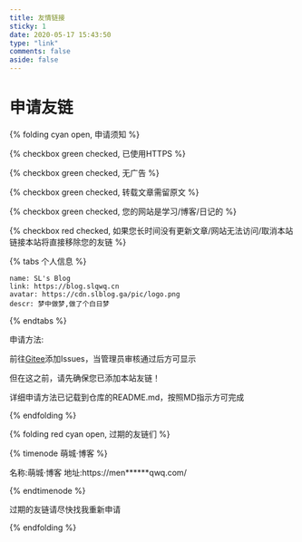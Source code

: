 ```yaml
---
title: 友情链接
sticky: 1
date: 2020-05-17 15:43:50
type: "link"
comments: false
aside: false
---
```

<div id="friend1"></div><script src="https://cdn.jsdelivr.net/npm/jquery@latest/dist/jquery.min.js"></script><script src="https://unpkg.com/ifriend/index.js"></script><script> new Friend({        el: '#friend1',        owner: "slqwq",        repo: 'Friends',        labels: 'active',        direction_sort: "asc",        labelDescr: {            Gitee友链: "<span style='color:red;'>这是通过Gitee Issues添加的小伙伴们哦!</span>",            乐特大佬: "<span style='color:red;'>这可是乐特大佬专属的哦!</span>",        }    })</script>

# 申请友链

{% folding cyan open, 申请须知 %}

{% checkbox green checked, 已使用HTTPS %}

{% checkbox green checked, 无广告 %}

{% checkbox green checked, 转载文章需留原文 %}

{% checkbox green checked, 您的网站是学习/博客/日记的 %}

{% checkbox red checked, 如果您长时间没有更新文章/网站无法访问/取消本站链接本站将直接移除您的友链 %}

{% tabs 个人信息 %}
<!-- tab -->
```
name: SL's Blog
link: https://blog.slqwq.cn
avatar: https://cdn.slblog.ga/pic/logo.png
descr: 梦中做梦,做了个白日梦
```
<!-- endtab -->
{%  endtabs %}

申请方法:

前往[Gitee](https://gitee.com/slqwq/Friends)添加Issues，当管理员审核通过后方可显示

但在这之前，请先确保您已添加本站友链！

详细申请方法已记载到仓库的README.md，按照MD指示方可完成

{% endfolding %}



{% folding red cyan open, 过期的友链们 %}

{% timenode 萌城·博客 %}

名称:萌城·博客 地址:https://men******qwq.com/

{% endtimenode %}

过期的友链请尽快找我重新申请

{% endfolding %}